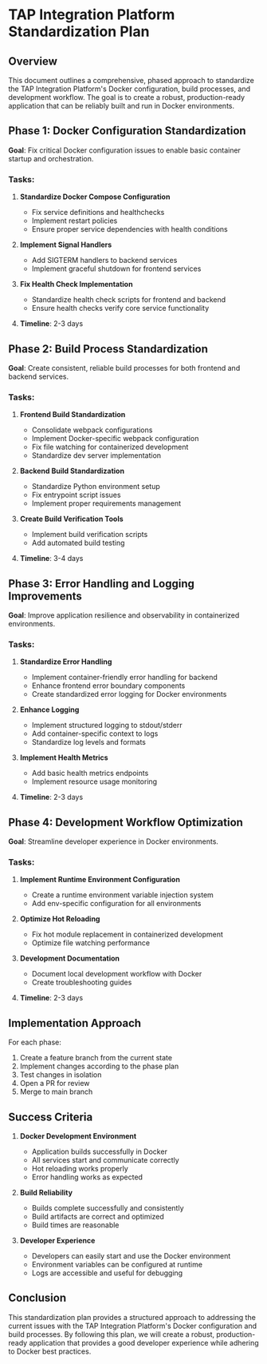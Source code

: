 # TAP Integration Platform Standardization Plan

## Overview

This document outlines a comprehensive, phased approach to standardize the TAP Integration Platform's Docker configuration, build processes, and development workflow. The goal is to create a robust, production-ready application that can be reliably built and run in Docker environments.

## Phase 1: Docker Configuration Standardization

**Goal**: Fix critical Docker configuration issues to enable basic container startup and orchestration.

### Tasks:

1. **Standardize Docker Compose Configuration**
   - Fix service definitions and healthchecks
   - Implement restart policies
   - Ensure proper service dependencies with health conditions

2. **Implement Signal Handlers**
   - Add SIGTERM handlers to backend services
   - Implement graceful shutdown for frontend services

3. **Fix Health Check Implementation**
   - Standardize health check scripts for frontend and backend
   - Ensure health checks verify core service functionality

4. **Timeline**: 2-3 days

## Phase 2: Build Process Standardization

**Goal**: Create consistent, reliable build processes for both frontend and backend services.

### Tasks:

1. **Frontend Build Standardization**
   - Consolidate webpack configurations
   - Implement Docker-specific webpack configuration
   - Fix file watching for containerized development
   - Standardize dev server implementation

2. **Backend Build Standardization**
   - Standardize Python environment setup
   - Fix entrypoint script issues
   - Implement proper requirements management

3. **Create Build Verification Tools**
   - Implement build verification scripts
   - Add automated build testing

4. **Timeline**: 3-4 days

## Phase 3: Error Handling and Logging Improvements

**Goal**: Improve application resilience and observability in containerized environments.

### Tasks:

1. **Standardize Error Handling**
   - Implement container-friendly error handling for backend
   - Enhance frontend error boundary components
   - Create standardized error logging for Docker environments

2. **Enhance Logging**
   - Implement structured logging to stdout/stderr
   - Add container-specific context to logs
   - Standardize log levels and formats

3. **Implement Health Metrics**
   - Add basic health metrics endpoints
   - Implement resource usage monitoring

4. **Timeline**: 2-3 days

## Phase 4: Development Workflow Optimization

**Goal**: Streamline developer experience in Docker environments.

### Tasks:

1. **Implement Runtime Environment Configuration**
   - Create a runtime environment variable injection system
   - Add env-specific configuration for all environments

2. **Optimize Hot Reloading**
   - Fix hot module replacement in containerized development
   - Optimize file watching performance

3. **Development Documentation**
   - Document local development workflow with Docker
   - Create troubleshooting guides

4. **Timeline**: 2-3 days

## Implementation Approach

For each phase:

1. Create a feature branch from the current state
2. Implement changes according to the phase plan
3. Test changes in isolation
4. Open a PR for review
5. Merge to main branch

## Success Criteria

1. **Docker Development Environment**
   - Application builds successfully in Docker
   - All services start and communicate correctly
   - Hot reloading works properly
   - Error handling works as expected

2. **Build Reliability**
   - Builds complete successfully and consistently
   - Build artifacts are correct and optimized
   - Build times are reasonable

3. **Developer Experience**
   - Developers can easily start and use the Docker environment
   - Environment variables can be configured at runtime
   - Logs are accessible and useful for debugging

## Conclusion

This standardization plan provides a structured approach to addressing the current issues with the TAP Integration Platform's Docker configuration and build processes. By following this plan, we will create a robust, production-ready application that provides a good developer experience while adhering to Docker best practices.